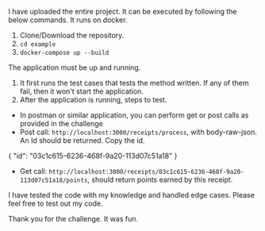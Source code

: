 I have uploaded the entire project. It can be executed by following the below commands. It runs on docker.

1. Clone/Download the repository.
2. `cd example`
3. `docker-compose up --build`

The application must be up and running. 
1. It first runs the test cases that tests the method written. If any of them fail, then it won't start the application.
2. After the application is running, steps to test.
* In postman or similar application, you can perform get or post calls as provided in the challenge
* Post call: `http://localhost:3000/receipts/process`, with body-raw-json. An Id should be returned. Copy the id.

{
    "id": "03c1c615-6236-468f-9a20-113d07c51a18"
}
* Get call: `http://localhost:3000/receipts/03c1c615-6236-468f-9a20-113d07c51a18/points`, should return points earned by this receipt.

I have tested the code with my knowledge and handled edge cases. Please feel free to test out my code.

Thank you for the challenge. It was fun.